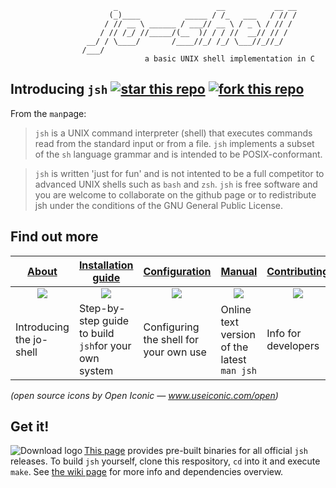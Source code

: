 ```
                       _                      __           __ __
                      (_)____          _____ / /_   ___   / // /
                     / // __ \ ______ / ___// __ \ / _ \ / // / 
                    / // /_/ //_____/(__  )/ / / //  __// // /  
                 __/ / \____/       /____//_/ /_/ \___//_//_/   
                /___/
                              a basic UNIX shell implementation in C
```
## Introducing `jsh`     [![star this repo](http://github-svg-buttons.herokuapp.com/star.svg?user=jovanbulck&repo=jo-shell)](http://github.com/jovanbulck/jo-shell/stargazers) [![fork this repo](http://github-svg-buttons.herokuapp.com/fork.svg?user=jovanbulck&repo=jo-shell)](http://github.com/jovanbulck/jo-shell/fork)

From the `man`page:

> `jsh` is a UNIX command interpreter (shell) that executes commands read from the standard input or from a file. `jsh` implements a subset of the `sh` language grammar and is intended to be POSIX-conformant.

> `jsh` is written 'just for fun' and is not intented to be a full competitor to advanced UNIX shells such as `bash` and `zsh`. `jsh` is free software and you are welcome to collaborate on the github page or to redistribute jsh under the conditions of the GNU General Public License.

## Find out more

| [About](https://github.com/jovanbulck/jo-shell/wiki/About) | [Installation guide](https://github.com/jovanbulck/jo-shell/wiki/Compiling-and-running) | [Configuration](https://github.com/jovanbulck/jo-shell/wiki/Sample-configuration-files) | [Manual](https://github.com/jovanbulck/jo-shell/wiki/Manual) | [Contributing](https://github.com/jovanbulck/jo-shell/wiki/Coding-guidelines) |
|----|----------|----------|---------|---------|
| [<div align="center"> <img src="https://cloud.githubusercontent.com/assets/2464627/5163345/c9fd06b8-73ca-11e4-9160-d1aaaf713c2e.png"/> </div>](https://github.com/jovanbulck/jo-shell/wiki/About) | [<div align="center"> <img src="https://github.com/iconic/open-iconic/blob/master/png/wrench-6x.png"/> </div>](https://github.com/jovanbulck/jo-shell/wiki/Compiling-and-running) | [<div align="center"> <img src="https://github.com/iconic/open-iconic/blob/master/png/cog-6x.png"/> </div>](https://github.com/jovanbulck/jo-shell/wiki/Sample-configuration-files) | [<div align="center"> <img src="https://github.com/iconic/open-iconic/blob/master/png/book-6x.png"/> </div>](https://github.com/jovanbulck/jo-shell/wiki/Manual) | [<div align="center"> <img src="https://github.com/iconic/open-iconic/blob/master/png/people-6x.png"/> </div>](https://github.com/jovanbulck/jo-shell/wiki/Coding-guidelines) |
| Introducing the jo-shell | Step-by-step guide to build `jsh`for your own system | Configuring the shell for your own use | Online text version of the latest `man jsh` | Info for developers |
*(open source icons by Open Iconic — www.useiconic.com/open)*

## Get it!

<a href="https://github.com/jovanbulck/jo-shell/releases/latest"><img src="https://cloud.githubusercontent.com/assets/2464627/4872774/dda6369c-61f2-11e4-98de-e14da6836a3b.png"
 alt="Download logo" title="Download latest release" align="left" /></a>

[This page](https://github.com/jovanbulck/jo-shell/releases/latest) provides pre-built binaries for all official `jsh` releases. To build `jsh` yourself, clone this respository, `cd` into it and execute `make`. See [the wiki page](https://github.com/jovanbulck/jo-shell/wiki/Compiling-and-running) for more info and dependencies overview.

